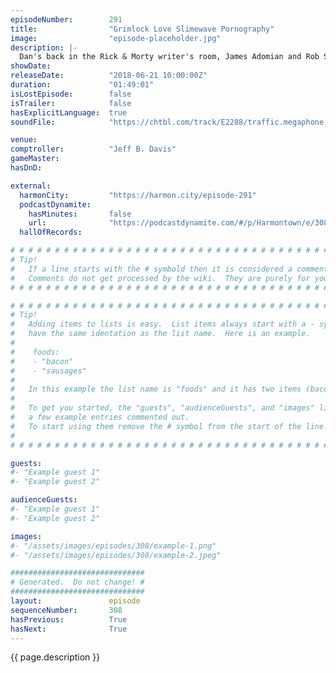 ```yaml
---
episodeNumber:        291
title:                "Grimlock Love Slimewave Pornography"
image:                "episode-placeholder.jpg"
description: |-
  Dan's back in the Rick & Morty writer's room, James Adomian and Rob Schrab face off with cartoon voices doing unspeakable things, Spencer says Binkis a lot. Featuring Dan Harmon, Jeff Bryan Davis, Spencer Crittenden, James Adomian, Rob Schrab and Stev...
showDate:             
releaseDate:          "2018-06-21 10:00:00Z"
duration:             "01:49:01"
isLostEpisode:        false
isTrailer:            false
hasExplicitLanguage:  true
soundFile:            "https://chtbl.com/track/E2288/traffic.megaphone.fm/STA7618204728.mp3?updated=1596862467"

venue:                
comptroller:          "Jeff B. Davis"
gameMaster:           
hasDnD:               

external:
  harmonCity:         "https://harmon.city/episode-291"
  podcastDynamite:
    hasMinutes:       false
    url:              "https://podcastdynamite.com/#/p/Harmontown/e/308/291"
  hallOfRecords:      

# # # # # # # # # # # # # # # # # # # # # # # # # # # # # # # # # # # # # # # # # # # # #
# Tip!
#   If a line starts with the # symbold then it is considered a comment.
#   Comments do not get processed by the wiki.  They are purely for your information.
# # # # # # # # # # # # # # # # # # # # # # # # # # # # # # # # # # # # # # # # # # # # #

# # # # # # # # # # # # # # # # # # # # # # # # # # # # # # # # # # # # # # # # # # # # #
# Tip!
#   Adding items to lists is easy.  List items always start with a - symbol and have
#   have the same identation as the list name.  Here is an example.
#
#    foods:
#    - "bacon"
#    - "sausages"
#
#   In this example the list name is "foods" and it has two items (bacon, and sausages).
#
#   To get you started, the "guests", "audienceGuests", and "images" lists below have
#   a few example entries commented out.
#   To start using them remove the # symbol from the start of the line.
#
# # # # # # # # # # # # # # # # # # # # # # # # # # # # # # # # # # # # # # # # # # # # #

guests:
#- "Example guest 1"
#- "Example guest 2"

audienceGuests:
#- "Example guest 1"
#- "Example guest 2"

images:
#- "/assets/images/episodes/308/example-1.png"
#- "/assets/images/episodes/308/example-2.jpeg"

##############################
# Generated.  Do not change! #
##############################
layout:               episode
sequenceNumber:       308
hasPrevious:          True
hasNext:              True
---
```


<!-- The episode description will be rendered here -->
{{ page.description }}

<!-- Add your content BELOW here -->
<!-- vvvvvvvvvvvvvvvvvvvvvvvvvvv -->




<!-- ^^^^^^^^^^^^^^^^^^^^^^^^^^^ -->
<!-- Add your content ABOVE here -->

<!-- The episode gallery will be rendered here -->